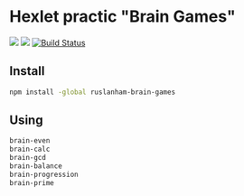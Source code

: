 # Hexlet practic "Brain Games"

<a href="https://codeclimate.com/github/RouslanHam/project-lvl1-s200/maintainability"><img src="https://api.codeclimate.com/v1/badges/4f53c6960df8898c29ed/maintainability" /></a>
<a href="https://codeclimate.com/github/RouslanHam/project-lvl1-s200/test_coverage"><img src="https://api.codeclimate.com/v1/badges/4f53c6960df8898c29ed/test_coverage" /></a>
[![Build Status](https://travis-ci.org/RouslanHam/project-lvl1-s200.svg?branch=master)](https://travis-ci.org/RouslanHam/project-lvl1-s200)

## Install
```sh
npm install -global ruslanham-brain-games
```
## Using
```sh
brain-even
brain-calc
brain-gcd
brain-balance
brain-progression
brain-prime
```
